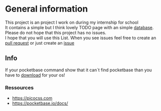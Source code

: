 
# General information
This project is an project I work on during my internship for school <br>
It contains a simple but I think lovely TODO page with an simple [database](https://pocketbase.io/). <br>
Please do not hope that this project has no issues. <br> 
I hope that you will use this List. When you see issues feel free to create an [pull request](https://github.com/MuV1N1/todo-pocketbase/pulls) or just create an [issue](https://github.com/MuV1N1/todo-pocketbase/issues)


## Info
If your pocketbase command show that it can´t find pocketbase than you have to [download](https://pocketbase.io/docs/) for your os!

### Ressources
- https://picocss.com
- https://pocketbase.io/docs/
